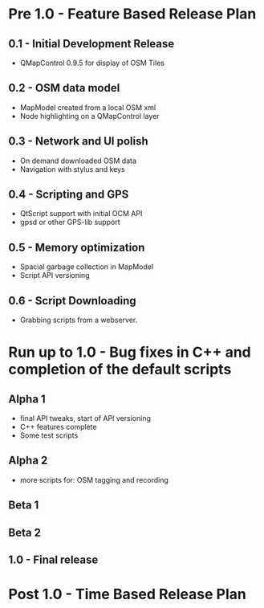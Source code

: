 # Pre 1.0 - Feature Based Release Plan #
## 0.1 - Initial Development Release ##
  * QMapControl 0.9.5 for display of OSM Tiles

## 0.2 - OSM data model ##
  * MapModel created from a local OSM xml
  * Node highlighting on a QMapControl layer

## 0.3 - Network and UI polish ##
  * On demand downloaded OSM data
  * Navigation with stylus and keys

## 0.4 - Scripting and GPS ##
  * QtScript support with initial OCM API
  * gpsd or other GPS-lib support

## 0.5 - Memory optimization ##
  * Spacial garbage collection in MapModel
  * Script API versioning

## 0.6 - Script Downloading ##
  * Grabbing scripts from a webserver.

# Run up to 1.0 - Bug fixes in C++ and completion of the default scripts #
## Alpha 1 ##
  * final API tweaks, start of API versioning
  * C++ features complete
  * Some test scripts

## Alpha 2 ##
  * more scripts for: OSM tagging and recording

## Beta 1 ##

## Beta 2 ##

## 1.0 - Final release ##

# Post 1.0 - Time Based Release Plan #